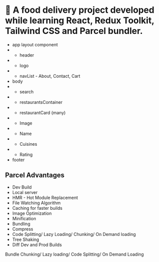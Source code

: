 # 🍔 A food delivery project developed while learning React, Redux Toolkit, Tailwind CSS and Parcel bundler.

- app layout component
- - header
- - logo
- - navList - About, Contact, Cart
- body
- - search
- - restaurantsContainer
- - restaurantCard (many)
- - Image
- - Name
- - Cuisines
- - Rating
- footer

## Parcel Advantages

- Dev Build
- Local server
- HMR - Hot Module Replacement
- File Watching Algorithm
- Caching for faster builds
- Image Optimization
- Minification
- Bundling
- Compress
- Code Splitting/ Lazy Loading/ Chunking/ On Demand loading
- Tree Shaking
- Diff Dev and Prod Builds

Bundle Chunking/ Lazy loading/ Code Splitting/ On Demand Loading

